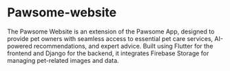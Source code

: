 # Pawsome-website
The Pawsome Website is an extension of the Pawsome App, designed to provide pet owners with seamless access to essential pet care services, AI-powered recommendations, and expert advice. Built using Flutter for the frontend and Django for the backend, it integrates Firebase Storage for managing pet-related images and data.
